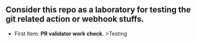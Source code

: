 ## Consider this repo as a laboratory for testing the git related action or webhook stuffs.

- First Item: **PR validator work check.** >Testing
